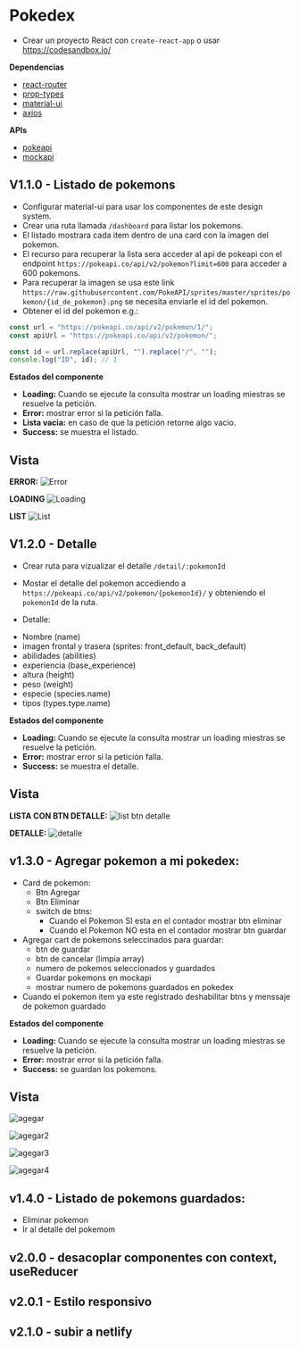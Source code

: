 # Pokedex

- Crear un proyecto React con `create-react-app` o usar https://codesandbox.io/

**Dependencias**

- [react-router](https://reactrouter.com/)
- [prop-types](https://www.npmjs.com/package/prop-types)
- [material-ui](https://material-ui.com/)
- [axios](https://www.npmjs.com/package/axios)

**APIs**

- [pokeapi](https://pokeapi.co/)
- [mockapi](https://mockapi.io/)

## V1.1.0 - Listado de pokemons

- Configurar material-ui para usar los componentes de este design system.
- Crear una ruta llamada `/dashboard` para listar los pokemons.
- El listado mostrara cada item dentro de una card con la imagen del pokemon.
- El recurso para recuperar la lista sera acceder al api de pokeapi con el endpoint `https://pokeapi.co/api/v2/pokemon?limit=600` para acceder a 600 pokemons.
- Para recuperar la imagen se usa este link `https://raw.githubusercontent.com/PokeAPI/sprites/master/sprites/pokemon/{id_de_pokemon}.png` se necesita enviarle el id del pokemon.
- Obtener el id del pokemon e.g.:

```javascript
const url = "https://pokeapi.co/api/v2/pokemon/1/";
const apiUrl = "https://pokeapi.co/api/v2/pokemon/";

const id = url.replace(apiUrl, "").replace("/", "");
console.log("ID", id); // 1
```

**Estados del componente**

- **Loading:** Cuando se ejecute la consulta mostrar un loading miestras se resuelve la petición.
- **Error:** mostrar error si la petición falla.
- **Lista vacia:** en caso de que la petición retorne algo vacio.
- **Success:** se muestra el listado.

## Vista

**ERROR:**
![Error](error.png)

**LOADING**
![Loading](loading.png)

**LIST**
![List](list.png)

## V1.2.0 - Detalle

- Crear ruta para vizualizar el detalle `/detail/:pokemonId`
- Mostar el detalle del pokemon accediendo a `https://pokeapi.co/api/v2/pokemon/{pokemonId}/` y obteniendo el `pokemonId` de la ruta.

- Detalle:

* Nombre (name)
* imagen frontal y trasera (sprites: front_default, back_default)
* abilidades (abilities)
* experiencia (base_experience)
* altura (height)
* peso (weight)
* especie (species.name)
* tipos (types.type.name)

**Estados del componente**

- **Loading:** Cuando se ejecute la consulta mostrar un loading miestras se resuelve la petición.
- **Error:** mostrar error si la petición falla.
- **Success:** se muestra el detalle.

## Vista

**LISTA CON BTN DETALLE:**
![list btn detalle](listBtnDetail.png)

**DETALLE:**
![detalle](detail.png)

## v1.3.0 - Agregar pokemon a mi pokedex:

- Card de pokemon:
  - Btn Agregar
  - Btn Eliminar
  - switch de btns:
    - Cuando el Pokemon SI esta en el contador mostrar btn eliminar
    - Cuando el Pokemon NO esta en el contador mostrar btn guardar
- Agregar cart de pokemons seleccinados para guardar:
  - btn de guardar
  - btn de cancelar (limpia array)
  - numero de pokemos seleccionados y guardados
  - Guardar pokemons en mockapi
  - mostrar numero de pokemons guardados en pokedex
- Cuando el pokemon item ya este registrado deshabilitar btns y menssaje de pokemon guardado

**Estados del componente**

- **Loading:** Cuando se ejecute la consulta mostrar un loading miestras se resuelve la petición.
- **Error:** mostrar error si la petición falla.
- **Success:** se guardan los pokemons.

## Vista

![agegar](cart1.png)

![agegar2](cart2.png)

![agegar3](cart3.png)

![agegar4](cart4.png)

## v1.4.0 - Listado de pokemons guardados:

- Eliminar pokemon
- Ir al detalle del pokemom

## v2.0.0 - desacoplar componentes con context, useReducer

## v2.0.1 - Estilo responsivo

## v2.1.0 - subir a netlify
